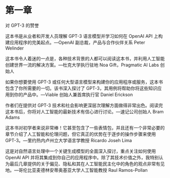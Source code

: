 # 第一章

对 GPT-3 的赞誉

这本书是从业者和开发人员理解 GPT-3 语言模型并学习如何在 OpenAI API 上构建应用程序的完美起点。—OpenAI 副总裁，产品与合作伙伴关系 Peter Welinder

这本书令人着迷的一点是，各种技术背景的人都可以阅读这本书，并利用人工智能创建世界一流的解决方案。—杜克大学执行驻地 Noa Gift，Pragmatic AI Labs 创始人

如果你想要使用 GPT-3 或任何大型语言模型来构建你的应用程序或服务，这本书包含了你所需要的一切。该书深入探讨了 GPT-3，其用例将帮助你将这些知识应用到你的产品中。—Viable 创始人兼首席执行官 Daniel Erickson

作者们在提供对 GPT-3 技术和社会影响更深层次理解方面做得非常出色。阅读完这本书后，你将对人工智能的最新技术有信心进行讨论。—速记公司创始人 Bram Adams

这本书对初学者来说非常棒！它甚至包含了一些表情包，并且还有一个非常必要的章节介绍了人工智能和伦理问题，但它真正的优势在于逐步的操作步骤来使用 GPT-3。—里约热内卢州立大学语言学教授 Ricardo Joseh Lima

这是对自然语言处理中一个关键生成模型的全面深入探讨，重点关注如何使用 OpenAI API 并将其集成到你自己的应用程序中。除了其技术价值之外，我特别认为最后几章提供的关于偏见、隐私和其在人工智能民主化中的角色的观点非常有见地。—哥伦比亚麦德林安蒂奥基亚大学人工智能教授 Raul Ramos-Pollan
